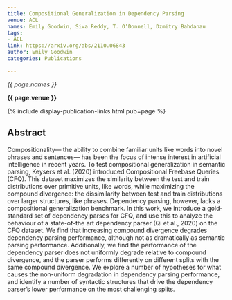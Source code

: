 ```yaml
---
title: Compositional Generalization in Dependency Parsing
venue: ACL
names: Emily Goodwin, Siva Reddy, T. O’Donnell, Dzmitry Bahdanau
tags:
- ACL
link: https://arxiv.org/abs/2110.06843
author: Emily Goodwin
categories: Publications

---
```


*{{ page.names }}*

**{{ page.venue }}**

{% include display-publication-links.html pub=page %}

## Abstract

Compositionality— the ability to combine familiar units like words into novel phrases and sentences— has been the focus of intense interest in artificial intelligence in recent years. To test compositional generalization in semantic parsing, Keysers et al. (2020) introduced Compositional Freebase Queries (CFQ). This dataset maximizes the similarity between the test and train distributions over primitive units, like words, while maximizing the compound divergence: the dissimilarity between test and train distributions over larger structures, like phrases. Dependency parsing, however, lacks a compositional generalization benchmark. In this work, we introduce a gold-standard set of dependency parses for CFQ, and use this to analyze the behaviour of a state-of-the art dependency parser (Qi et al., 2020) on the CFQ dataset. We find that increasing compound divergence degrades dependency parsing performance, although not as dramatically as semantic parsing performance. Additionally, we find the performance of the dependency parser does not uniformly degrade relative to compound divergence, and the parser performs differently on different splits with the same compound divergence. We explore a number of hypotheses for what causes the non-uniform degradation in dependency parsing performance, and identify a number of syntactic structures that drive the dependency parser’s lower performance on the most challenging splits.